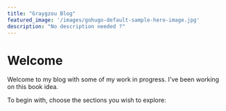 ```yaml
---
title: "Graygzou Blog"
featured_image: '/images/gohugo-default-sample-hero-image.jpg'
description: "No description needed ?"
---
```

# Welcome

Welcome to my blog with some of my work in progress. I've been working on this book idea. 

To begin with, choose the sections you wish to explore: